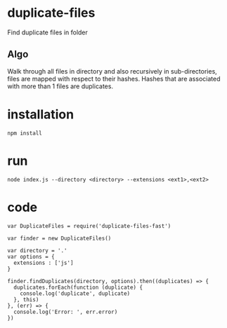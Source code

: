 # duplicate-files

Find duplicate files in folder

## Algo

Walk through all files in directory and also recursively in sub-directories, files are mapped with respect to their hashes. Hashes that are associated with more than 1 files are duplicates.

# installation

`npm install`

# run

```node index.js --directory <directory> --extensions <ext1>,<ext2>```

# code

```
var DuplicateFiles = require('duplicate-files-fast')

var finder = new DuplicateFiles()

var directory = '.'
var options = {
  extensions : ['js']
}

finder.findDuplicates(directory, options).then((duplicates) => {
  duplicates.forEach(function (duplicate) {
    console.log('duplicate', duplicate)
  }, this)
}, (err) => {
  console.log('Error: ', err.error)
})
```
